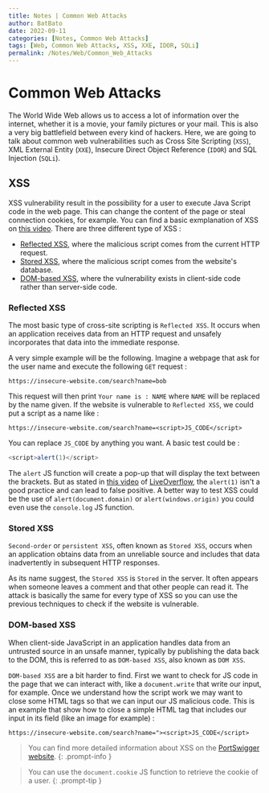 ```yaml
---
title: Notes | Common Web Attacks
author: BatBato
date: 2022-09-11
categories: [Notes, Common Web Attacks]
tags: [Web, Common Web Attacks, XSS, XXE, IDOR, SQLi]
permalink: /Notes/Web/Common_Web_Attacks
---
```


# Common Web Attacks

The World Wide Web allows us to access a lot of information over the internet, whether it is a movie, your family pictures or your mail. This is also a very big battlefield between every kind of hackers. Here, we are going to talk about common web vulnerabilities such as Cross Site Scripting (```XSS```), XML External Entity (```XXE```), Insecure Direct Object Reference (```IDOR```) and SQL Injection (```SQLi```).

## XSS

XSS vulnerability result in the possibility for a user to execute Java Script code in the web page. This can change the content of the page or steal connection cookies, for example. You can find a basic exmplanation of XSS on [this video](https://www.youtube.com/watch?v=L5l9lSnNMxg). There are three different type of XSS :

- [Reflected XSS](/Notes/Web/Common_Web_Attacks#reflected-xss), where the malicious script comes from the current HTTP request.
- [Stored XSS](/Notes/Web/Common_Web_Attacks#stored-xss), where the malicious script comes from the website's database.
- [DOM-based XSS](/Notes/Web/Common_Web_Attacks#dom-based-xss), where the vulnerability exists in client-side code rather than server-side code.


### Reflected XSS

The most basic type of cross-site scripting is ```Reflected XSS```. It occurs when an application receives data from an HTTP request and unsafely incorporates that data into the immediate response.

A very simple example will be the following. Imagine a webpage that ask for the user name and execute the following ```GET``` request :
```console
https://insecure-website.com/search?name=bob
```

This request will then print ```Your name is : NAME``` where ```NAME``` will be replaced by the name given. If the website is vulnerable to ```Reflected XSS```, we could put a script as a name like :
```console
https://insecure-website.com/search?name=<script>JS_CODE</script>
```
You can replace ```JS_CODE``` by anything you want. A basic test could be :
```js
<script>alert(1)</script>
```

The ```alert``` JS function will create a pop-up that will display the text between the brackets. But as stated in [this video](https://www.youtube.com/watch?v=KHwVjzWei1c) of [LiveOverflow](https://www.youtube.com/c/LiveOverflow), the ```alert(1)``` isn't a good practice and can lead to false positive. A better way to test XSS could be the use of ```alert(document.domain)``` or ```alert(windows.origin)``` you could even use the ```console.log``` JS function.


### Stored XSS

```Second-order``` or ```persistent XSS```, often known as ```Stored XSS```, occurs when an application obtains data from an unreliable source and includes that data inadvertently in subsequent HTTP responses.

As its name suggest, the ```Stored XSS``` is ```Stored``` in the server. It often appears when someone leaves a comment and that other people can read it. The attack is basically the same for every type of XSS so you can use the previous techniques to check if the website is vulnerable. 

### DOM-based XSS

When client-side JavaScript in an application handles data from an untrusted source in an unsafe manner, typically by publishing the data back to the DOM, this is referred to as ```DOM-based XSS```, also known as ```DOM XSS```.

```DOM-based XSS``` are a bit harder to find. First we want to check for JS code in the page that we can interact with, like a ```document.write``` that write our input, for example. Once we understand how the script work we may want to close some HTML tags so that we can input our JS malicious code. This is an example that show how to close a simple HTML tag that includes our input in its field (like an image for example) :

```console
https://insecure-website.com/search?name="><script>JS_CODE</script>
```

> You can find more detailed information about XSS on the [PortSwigger website](https://portswigger.net/web-security/cross-site-scripting).
{: .prompt-info }

> You can use the ```document.cookie``` JS function to retrieve the cookie of a user.
{: .prompt-tip }
